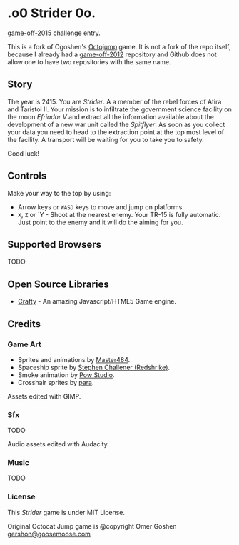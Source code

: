 .o0 Strider 0o.
===============================

[game-off-2015](https://github.com/blog/1972-the-game-has-changed) challenge entry.

This is a fork of Ogoshen's [Octojump](https://github.com/ogoshen/game-off-2012) game. It is not a fork of the repo itself, because
I already had a [game-off-2012](https://github.com/petarov/game-off-2012) repository and Github does not allow one to have two repositories with the same name.

## Story

The year is 2415. You are _Strider_. A a member of the rebel forces of Atira and Taristol II. Your mission is to infiltrate the government science facility on the moon *Efriador V* and extract all the information available about the development of a new war unit called the *Spitflyer*. As soon as you collect your data you need to head to the extraction point at the top most level of the facility. A transport will be waiting for you to take you to safety. 

Good luck!

## Controls

Make your way to the top by using:

  * Arrow keys or `WASD` keys to move and jump on platforms.
  * `X`, `Z` or `Y - Shoot at the nearest enemy. Your TR-15 is fully automatic. Just point to the enemy and it will do the aiming for you.

## Supported Browsers

TODO

## Open Source Libraries

  * [Crafty](http://craftyjs.com) - An amazing Javascript/HTML5 Game engine.

## Credits
### Game Art

  * Sprites and animations by [Master484](http://opengameart.org/content/open-gunner-starter-kit).
  * Spaceship sprite by [Stephen Challener (Redshrike)](http://opengameart.org/content/space-ship-building-bits-volume-1).
  * Smoke animation by [Pow Studio](http://powstudios.com/content/smoke-animation-pack-1).
  * Crosshair sprites by [para](http://opengameart.org/content/64-crosshairs-pack).

Assets edited with GIMP.

### Sfx

TODO

Audio assets edited with Audacity.

### Music

TODO

### License

This *Strider* game is under MIT License.

Original Octocat Jump game is @copyright Omer Goshen <gershon@goosemoose.com>